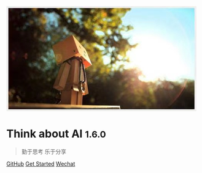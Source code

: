 <!-- _coverpage.md -->

![logo](logo.jpeg "Think about AI")

# Think about AI <small>1.6.0</small>

> 勤于思考 乐于分享

<!-- - 简单、轻便 (压缩后 ~21kB)
- 无需生成 html 文件
- 众多主题 -->

[GitHub](https://github.com/thinkaboutai)
[Get Started](README)
[Wechat](https://open.work.weixin.qq.com/wwopen/sso/3rd_qrConnect?appid=ww94fe0438fd4daa33&redirect_uri=hncf56.f3322.net%3A8011&state=91&usertype=member)
